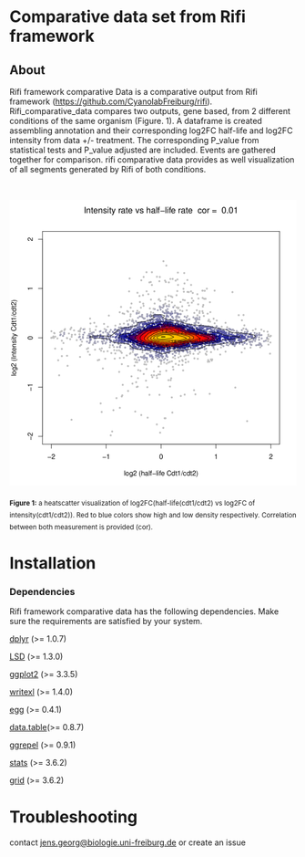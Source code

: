 # Comparative data set from Rifi framework

## About

Rifi framework comparative Data is a comparative output from Rifi framework
(https://github.com/CyanolabFreiburg/rifi). Rifi_comparative_data compares 
two outputs, gene based, from 2 different conditions of the same organism 
(Figure. 1). A dataframe is created assembling annotation and their
corresponding log2FC half-life and log2FC intensity from data +/- treatment. 
The corresponding P_value from statistical tests and P_value adjusted are 
included. Events are gathered together for comparison. 
rifi comparative data provides as well visualization of all segments 
generated by Rifi of both conditions.

<br/>
<p align="center">
  <img src="https://github.com/CyanolabFreiburg/rifi_comparative_data/blob/main/log2FC.png"/>
</p>

<sub>  
<b>Figure 1:</b> a heatscatter visualization of log2FC(half-life(cdt1/cdt2) vs 
log2FC of intensity(cdt1/cdt2)). Red to blue colors show high and low density
respectively. Correlation between both measurement is provided (cor).
</sub>

<br/>

# Installation 

### Dependencies

Rifi framework comparative data has the following dependencies. Make sure the 
requirements are satisfied by your system. 

  
  [dplyr](https://www.rdocumentation.org/packages/dplyr/versions/0.7.8) (>= 1.0.7)
  
  [LSD](https://www.rdocumentation.org/packages/ScottKnott/versions/1.3-0/) (>= 1.3.0)
  
  [ggplot2](https://ggplot2.tidyverse.org/) (>= 3.3.5)
  
  [writexl](https://www.rdocumentation.org/packages/writexl/versions/1.4.0/) (>= 1.4.0)
  
  [egg](https://www.rdocumentation.org/packages/scales/versions/0.4.1) (>= 0.4.1)
    
  [data.table](https://www.rdocumentation.org/packages/msSPChelpR/versions/0.8.7/)(>= 0.8.7)
  
  [ggrepel](https://www.rdocumentation.org/packages/ggrepel/versions/0.9.1/) (>= 0.9.1) 
  
  [stats](https://rdocumentation.org/packages/stats/versions/3.6.2) (>= 3.6.2) 
  
  [grid](https://www.rdocumentation.org/packages/graphics/versions/3.6.2/topics/grid) (>= 3.6.2) 


# Troubleshooting

contact jens.georg@biologie.uni-freiburg.de or create an issue
